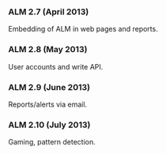 ### ALM 2.7 (April 2013)
Embedding of ALM in web pages and reports.

### ALM 2.8 (May 2013)
User accounts and write API.

### ALM 2.9 (June 2013)
Reports/alerts via email.

### ALM 2.10 (July 2013)
Gaming, pattern detection.
